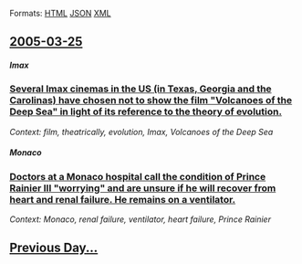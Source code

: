 
Formats: [HTML](2005/03/25/index.html)  [JSON](2005/03/25/index.json)  [XML](2005/03/25/index.xml)  

## [2005-03-25](/news/2005/03/25/index.md)

##### Imax
### [ Several Imax cinemas in the US (in Texas, Georgia and the Carolinas) have chosen not to show the film "Volcanoes of the Deep Sea" in light of its reference to the theory of evolution. ](/news/2005/03/25/several-imax-cinemas-in-the-us-in-texas-georgia-and-the-carolinas-have-chosen-not-to-show-the-film-volcanoes-of-the-deep-sea-in-light.md)
_Context: film, theatrically, evolution, Imax, Volcanoes of the Deep Sea_

##### Monaco
### [ Doctors at a Monaco hospital call the condition of Prince Rainier III "worrying" and are unsure if he will recover from heart and renal failure. He remains on a ventilator. ](/news/2005/03/25/doctors-at-a-monaco-hospital-call-the-condition-of-prince-rainier-iii-worrying-and-are-unsure-if-he-will-recover-from-heart-and-renal-fai.md)
_Context: Monaco, renal failure, ventilator, heart failure, Prince Rainier_

## [Previous Day...](/news/2005/03/24/index.md)

